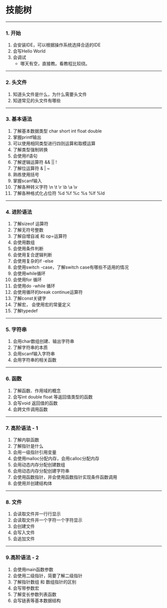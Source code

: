 # 技能树

******

### 1. 开始
1. 会安装IDE，可以根据操作系统选择合适的IDE 
2. 会写Hello World
3. 会调试
    + 哪天有空，直接教。看教程比较绕。

******

### 2. 头文件
1. 知道头文件是什么，为什么需要头文件
2. 知道常见的头文件有哪些

******

### 3. 基本语法
1. 了解基本数据类型 char short int float double 
7. 掌握printf输出
2. 可以使用相同类型进行四则运算和取模运算
3. 了解类型强制转换
3. 会使用if语句
3. 了解逻辑运算符 && \|\| !
4. 了解位运算符 & \| ~
5. 熟练使用括号
6. 掌握scanf输入
8. 了解各种转义字符 \n \t \r \b \a \v
9. 了解各种格式化占位符 %d %f %c %s %lf %ld

******

### 4.  进阶语法
1. 了解sizeof 运算符
1. 了解无符号整数
2. 了解自增自减 和 op=运算符
1. 会使用数组
2. 会使用条件判断
3. 会使用复合逻辑判断
3. 会使用复杂的if -else
4. 会使用switch -case，了解switch case有哪些不适用的情况
5. 会使用while循环
6. 会使用for 循环
7. 会使用do -while 循环
8. 会使用循环的break continue运算符
8. 了解const关键字
9. 了解宏， 会使用宏的常量定义
8. 了解typedef

******

### 5. 字符串
1. 会用char数组创建、输出字符串
2. 了解字符串的本质
3. 会用scanf输入字符串
4. 会用字符串的相关函数

******

### 6. 函数
1. 了解函数、作用域的概念
2. 会写int double float 等返回值类型的函数
3. 会写void 返回值的函数
4. 会跨文件调用函数

******

### 7. 高阶语法 - 1
1. 了解内联函数
1. 了解指针是什么
2. 会用一级指针引用变量
3. 会使用malloc分配内存，会用calloc分配内存
4. 会用动态内存分配创建数组
5. 会用动态内存分配创建字符串
6. 会使用函数指针，并会使用函数指针实现条件函数调用
8. 会使用并创建结构体

******

### 8. 文件
1. 会读取文件并一行行显示
2. 会读取文件并一个字符一个字符显示
3. 会创建文件
4. 会写入文件
5. 会追加文件

******

### 9.高阶语法 - 2
1. 会使用main函数参数
2. 会使用二级指针，简要了解二级指针
3. 了解指针数组 和 数组指针的区别
4. 会写带参数宏
4. 了解变长参数列表函数
5. 会写链表等基本数据结构